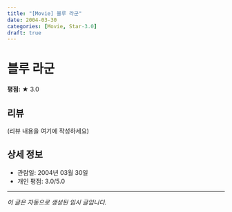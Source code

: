 ```yaml
---
title: "[Movie] 블루 라군"
date: 2004-03-30
categories: [Movie, Star-3.0]
draft: true
---
```


# 블루 라군

**평점:** ★ 3.0

## 리뷰

(리뷰 내용을 여기에 작성하세요)

## 상세 정보

- 관람일: 2004년 03월 30일
- 개인 평점: 3.0/5.0

---

*이 글은 자동으로 생성된 임시 글입니다.*
